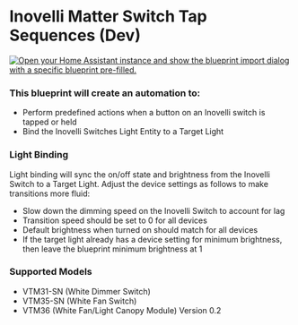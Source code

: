 # Inovelli Matter Switch Tap Sequences (Dev)
[![Open your Home Assistant instance and show the blueprint import dialog with a specific blueprint pre-filled.](https://my.home-assistant.io/badges/blueprint_import.svg)](https://my.home-assistant.io/redirect/blueprint_import/?blueprint_url=https%3A%2F%2Fgithub.com%2Fjay-kub%2Finovelli-matter-switch-tap-sequences%2Fblob%2Fdev%2Finovelli-matter-switch-tap-sequences.yaml)
### This blueprint will create an automation to:
- Perform predefined actions when a button on an Inovelli switch is tapped or held
- Bind the Inovelli Switches Light Entity to a Target Light
### Light Binding
 Light binding will sync the on/off state and brightness from the Inovelli Switch to a Target Light.
 Adjust the device settings as follows to make transitions more fluid:
 - Slow down the dimming speed on the Inovelli Switch to account for lag
 - Transition speed should be set to 0 for all devices
 - Default brightness when turned on should match for all devices
 - If the target light already has a device setting for minimum brightness, then leave the blueprint minimum brightness at 1
### Supported Models
- VTM31-SN (White Dimmer Switch)
- VTM35-SN (White Fan Switch)
- VTM36 (White Fan/Light Canopy Module)
Version 0.2
